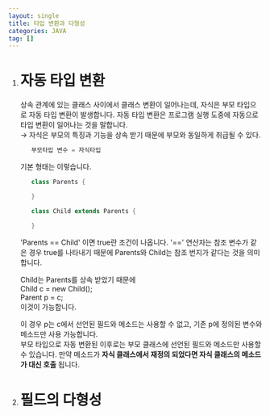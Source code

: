 ```yaml
---
layout: single
title: 타입 변환과 다형성
categories: JAVA
tag: []
---
```


1. # 자동 타입 변환
   상속 관계에 있는 클래스 사이에서 클래스 변환이 일어나는데, 자식은 부모 타입으로 자동 타입 변환이 발생합니다. 자동 타입 변환은 프로그램 실행 도중에 자동으로 타입 변환이 일어나는 것을 말합니다.   
   → 자식은 부모의 특징과 기능을 상속 받기 때문에 부모와 동일하게 취급될 수 있다.  

   ```java
      부모타입 변수 = 자식타입
   ```
   기본 형태는 이렇습니다.

   ```java
      class Parents {

      }

      class Child extends Parents {

      }
   ```   
   'Parents == Child' 이면 true란 조건이 나옵니다. '==' 연산자는 참조 변수가 같은 경우 true를 나타내기 때문에 Parents와 Child는 참조 번지가 같다는 것을 의미합니다.   

   Child는 Parents를 상속 받았기 때문에   
   Child c = new Child();   
   Parent p = c;   
   이것이 가능합니다.   

   이 경우 p는 c에서 선언된 필드와 메소드는 사용할 수 없고, 기존 p에 정의된 변수와 메소드만 사용 가능합니다.   
   부모 타입으로 자동 변환된 이후로는 부모 클래스에 선언된 필드와 메소드만 사용할 수 있습니다. 만약 메소드가 __자식 클래스에서 재정의 되었다면 자식 클래스의 메소드가 대신 호출__ 됩니다.

1. # 필드의 다형성